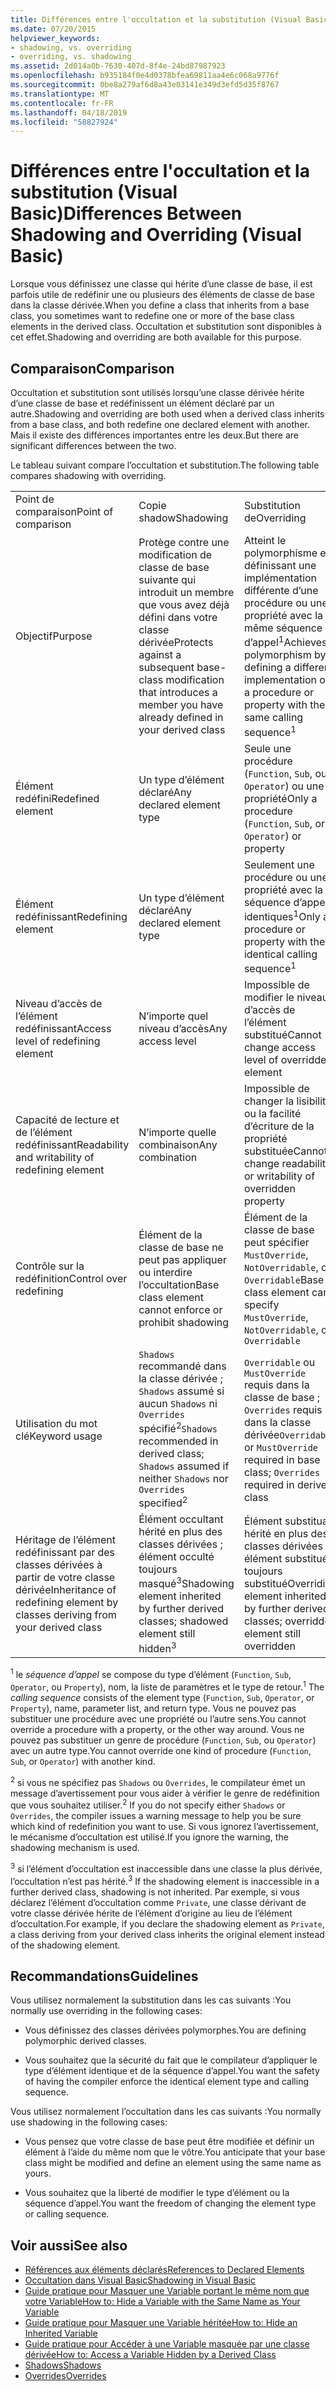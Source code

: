 ```yaml
---
title: Différences entre l'occultation et la substitution (Visual Basic)
ms.date: 07/20/2015
helpviewer_keywords:
- shadowing, vs. overriding
- overriding, vs. shadowing
ms.assetid: 2d014a0b-7630-407d-8f4e-24bd87987923
ms.openlocfilehash: b935184f0e4d0378bfea69811aa4e6c068a9776f
ms.sourcegitcommit: 0be8a279af6d8a43e03141e349d3efd5d35f8767
ms.translationtype: MT
ms.contentlocale: fr-FR
ms.lasthandoff: 04/18/2019
ms.locfileid: "58827924"
---
```

# <a name="differences-between-shadowing-and-overriding-visual-basic"></a><span data-ttu-id="bbeee-102">Différences entre l'occultation et la substitution (Visual Basic)</span><span class="sxs-lookup"><span data-stu-id="bbeee-102">Differences Between Shadowing and Overriding (Visual Basic)</span></span>
<span data-ttu-id="bbeee-103">Lorsque vous définissez une classe qui hérite d’une classe de base, il est parfois utile de redéfinir une ou plusieurs des éléments de classe de base dans la classe dérivée.</span><span class="sxs-lookup"><span data-stu-id="bbeee-103">When you define a class that inherits from a base class, you sometimes want to redefine one or more of the base class elements in the derived class.</span></span> <span data-ttu-id="bbeee-104">Occultation et substitution sont disponibles à cet effet.</span><span class="sxs-lookup"><span data-stu-id="bbeee-104">Shadowing and overriding are both available for this purpose.</span></span>  
  
## <a name="comparison"></a><span data-ttu-id="bbeee-105">Comparaison</span><span class="sxs-lookup"><span data-stu-id="bbeee-105">Comparison</span></span>  
 <span data-ttu-id="bbeee-106">Occultation et substitution sont utilisés lorsqu’une classe dérivée hérite d’une classe de base et redéfinissent un élément déclaré par un autre.</span><span class="sxs-lookup"><span data-stu-id="bbeee-106">Shadowing and overriding are both used when a derived class inherits from a base class, and both redefine one declared element with another.</span></span> <span data-ttu-id="bbeee-107">Mais il existe des différences importantes entre les deux.</span><span class="sxs-lookup"><span data-stu-id="bbeee-107">But there are significant differences between the two.</span></span>  
  
 <span data-ttu-id="bbeee-108">Le tableau suivant compare l’occultation et substitution.</span><span class="sxs-lookup"><span data-stu-id="bbeee-108">The following table compares shadowing with overriding.</span></span>  
  
||||  
|---|---|---|  
|<span data-ttu-id="bbeee-109">Point de comparaison</span><span class="sxs-lookup"><span data-stu-id="bbeee-109">Point of comparison</span></span>|<span data-ttu-id="bbeee-110">Copie shadow</span><span class="sxs-lookup"><span data-stu-id="bbeee-110">Shadowing</span></span>|<span data-ttu-id="bbeee-111">Substitution de</span><span class="sxs-lookup"><span data-stu-id="bbeee-111">Overriding</span></span>|  
|<span data-ttu-id="bbeee-112">Objectif</span><span class="sxs-lookup"><span data-stu-id="bbeee-112">Purpose</span></span>|<span data-ttu-id="bbeee-113">Protège contre une modification de classe de base suivante qui introduit un membre que vous avez déjà défini dans votre classe dérivée</span><span class="sxs-lookup"><span data-stu-id="bbeee-113">Protects against a subsequent base-class modification that introduces a member you have already defined in your derived class</span></span>|<span data-ttu-id="bbeee-114">Atteint le polymorphisme en définissant une implémentation différente d’une procédure ou une propriété avec la même séquence d’appel<sup>1</sup></span><span class="sxs-lookup"><span data-stu-id="bbeee-114">Achieves polymorphism by defining a different implementation of a procedure or property with the same calling sequence<sup>1</sup></span></span>|  
|<span data-ttu-id="bbeee-115">Élément redéfini</span><span class="sxs-lookup"><span data-stu-id="bbeee-115">Redefined element</span></span>|<span data-ttu-id="bbeee-116">Un type d’élément déclaré</span><span class="sxs-lookup"><span data-stu-id="bbeee-116">Any declared element type</span></span>|<span data-ttu-id="bbeee-117">Seule une procédure (`Function`, `Sub`, ou `Operator`) ou une propriété</span><span class="sxs-lookup"><span data-stu-id="bbeee-117">Only a procedure (`Function`, `Sub`, or `Operator`) or property</span></span>|  
|<span data-ttu-id="bbeee-118">Élément redéfinissant</span><span class="sxs-lookup"><span data-stu-id="bbeee-118">Redefining element</span></span>|<span data-ttu-id="bbeee-119">Un type d’élément déclaré</span><span class="sxs-lookup"><span data-stu-id="bbeee-119">Any declared element type</span></span>|<span data-ttu-id="bbeee-120">Seulement une procédure ou une propriété avec la séquence d’appel identiques<sup>1</sup></span><span class="sxs-lookup"><span data-stu-id="bbeee-120">Only a procedure or property with the identical calling sequence<sup>1</sup></span></span>|  
|<span data-ttu-id="bbeee-121">Niveau d’accès de l’élément redéfinissant</span><span class="sxs-lookup"><span data-stu-id="bbeee-121">Access level of redefining element</span></span>|<span data-ttu-id="bbeee-122">N’importe quel niveau d’accès</span><span class="sxs-lookup"><span data-stu-id="bbeee-122">Any access level</span></span>|<span data-ttu-id="bbeee-123">Impossible de modifier le niveau d’accès de l’élément substitué</span><span class="sxs-lookup"><span data-stu-id="bbeee-123">Cannot change access level of overridden element</span></span>|  
|<span data-ttu-id="bbeee-124">Capacité de lecture et de l’élément redéfinissant</span><span class="sxs-lookup"><span data-stu-id="bbeee-124">Readability and writability of redefining element</span></span>|<span data-ttu-id="bbeee-125">N’importe quelle combinaison</span><span class="sxs-lookup"><span data-stu-id="bbeee-125">Any combination</span></span>|<span data-ttu-id="bbeee-126">Impossible de changer la lisibilité ou la facilité d’écriture de la propriété substituée</span><span class="sxs-lookup"><span data-stu-id="bbeee-126">Cannot change readability or writability of overridden property</span></span>|  
|<span data-ttu-id="bbeee-127">Contrôle sur la redéfinition</span><span class="sxs-lookup"><span data-stu-id="bbeee-127">Control over redefining</span></span>|<span data-ttu-id="bbeee-128">Élément de la classe de base ne peut pas appliquer ou interdire l’occultation</span><span class="sxs-lookup"><span data-stu-id="bbeee-128">Base class element cannot enforce or prohibit shadowing</span></span>|<span data-ttu-id="bbeee-129">Élément de la classe de base peut spécifier `MustOverride`, `NotOverridable`, ou `Overridable`</span><span class="sxs-lookup"><span data-stu-id="bbeee-129">Base class element can specify `MustOverride`, `NotOverridable`, or `Overridable`</span></span>|  
|<span data-ttu-id="bbeee-130">Utilisation du mot clé</span><span class="sxs-lookup"><span data-stu-id="bbeee-130">Keyword usage</span></span>|<span data-ttu-id="bbeee-131">`Shadows` recommandé dans la classe dérivée ; `Shadows` assumé si aucun `Shadows` ni `Overrides` spécifié<sup>2</sup></span><span class="sxs-lookup"><span data-stu-id="bbeee-131">`Shadows` recommended in derived class; `Shadows` assumed if neither `Shadows` nor `Overrides` specified<sup>2</sup></span></span>|<span data-ttu-id="bbeee-132">`Overridable` ou `MustOverride` requis dans la classe de base ; `Overrides` requis dans la classe dérivée</span><span class="sxs-lookup"><span data-stu-id="bbeee-132">`Overridable` or `MustOverride` required in base class; `Overrides` required in derived class</span></span>|  
|<span data-ttu-id="bbeee-133">Héritage de l’élément redéfinissant par des classes dérivées à partir de votre classe dérivée</span><span class="sxs-lookup"><span data-stu-id="bbeee-133">Inheritance of redefining element by classes deriving from your derived class</span></span>|<span data-ttu-id="bbeee-134">Élément occultant hérité en plus des classes dérivées ; élément occulté toujours masqué<sup>3</sup></span><span class="sxs-lookup"><span data-stu-id="bbeee-134">Shadowing element inherited by further derived classes; shadowed element still hidden<sup>3</sup></span></span>|<span data-ttu-id="bbeee-135">Élément substituant hérité en plus des classes dérivées ; élément substitué toujours substitué</span><span class="sxs-lookup"><span data-stu-id="bbeee-135">Overriding element inherited by further derived classes; overridden element still overridden</span></span>|  
  
 <span data-ttu-id="bbeee-136"><sup>1</sup> le *séquence d’appel* se compose du type d’élément (`Function`, `Sub`, `Operator`, ou `Property`), nom, la liste de paramètres et le type de retour.</span><span class="sxs-lookup"><span data-stu-id="bbeee-136"><sup>1</sup> The *calling sequence* consists of the element type (`Function`, `Sub`, `Operator`, or `Property`), name, parameter list, and return type.</span></span> <span data-ttu-id="bbeee-137">Vous ne pouvez pas substituer une procédure avec une propriété ou l’autre sens.</span><span class="sxs-lookup"><span data-stu-id="bbeee-137">You cannot override a procedure with a property, or the other way around.</span></span> <span data-ttu-id="bbeee-138">Vous ne pouvez pas substituer un genre de procédure (`Function`, `Sub`, ou `Operator`) avec un autre type.</span><span class="sxs-lookup"><span data-stu-id="bbeee-138">You cannot override one kind of procedure (`Function`, `Sub`, or `Operator`) with another kind.</span></span>  
  
 <span data-ttu-id="bbeee-139"><sup>2</sup> si vous ne spécifiez pas `Shadows` ou `Overrides`, le compilateur émet un message d’avertissement pour vous aider à vérifier le genre de redéfinition que vous souhaitez utiliser.</span><span class="sxs-lookup"><span data-stu-id="bbeee-139"><sup>2</sup> If you do not specify either `Shadows` or `Overrides`, the compiler issues a warning message to help you be sure which kind of redefinition you want to use.</span></span> <span data-ttu-id="bbeee-140">Si vous ignorez l’avertissement, le mécanisme d’occultation est utilisé.</span><span class="sxs-lookup"><span data-stu-id="bbeee-140">If you ignore the warning, the shadowing mechanism is used.</span></span>  
  
 <span data-ttu-id="bbeee-141"><sup>3</sup> si l’élément d’occultation est inaccessible dans une classe la plus dérivée, l’occultation n’est pas hérité.</span><span class="sxs-lookup"><span data-stu-id="bbeee-141"><sup>3</sup> If the shadowing element is inaccessible in a further derived class, shadowing is not inherited.</span></span> <span data-ttu-id="bbeee-142">Par exemple, si vous déclarez l’élément d’occultation comme `Private`, une classe dérivant de votre classe dérivée hérite de l’élément d’origine au lieu de l’élément d’occultation.</span><span class="sxs-lookup"><span data-stu-id="bbeee-142">For example, if you declare the shadowing element as `Private`, a class deriving from your derived class inherits the original element instead of the shadowing element.</span></span>  
  
## <a name="guidelines"></a><span data-ttu-id="bbeee-143">Recommandations</span><span class="sxs-lookup"><span data-stu-id="bbeee-143">Guidelines</span></span>  
 <span data-ttu-id="bbeee-144">Vous utilisez normalement la substitution dans les cas suivants :</span><span class="sxs-lookup"><span data-stu-id="bbeee-144">You normally use overriding in the following cases:</span></span>  
  
-   <span data-ttu-id="bbeee-145">Vous définissez des classes dérivées polymorphes.</span><span class="sxs-lookup"><span data-stu-id="bbeee-145">You are defining polymorphic derived classes.</span></span>  
  
-   <span data-ttu-id="bbeee-146">Vous souhaitez que la sécurité du fait que le compilateur d’appliquer le type d’élément identique et de la séquence d’appel.</span><span class="sxs-lookup"><span data-stu-id="bbeee-146">You want the safety of having the compiler enforce the identical element type and calling sequence.</span></span>  
  
 <span data-ttu-id="bbeee-147">Vous utilisez normalement l’occultation dans les cas suivants :</span><span class="sxs-lookup"><span data-stu-id="bbeee-147">You normally use shadowing in the following cases:</span></span>  
  
-   <span data-ttu-id="bbeee-148">Vous pensez que votre classe de base peut être modifiée et définir un élément à l’aide du même nom que le vôtre.</span><span class="sxs-lookup"><span data-stu-id="bbeee-148">You anticipate that your base class might be modified and define an element using the same name as yours.</span></span>  
  
-   <span data-ttu-id="bbeee-149">Vous souhaitez que la liberté de modifier le type d’élément ou la séquence d’appel.</span><span class="sxs-lookup"><span data-stu-id="bbeee-149">You want the freedom of changing the element type or calling sequence.</span></span>  
  
## <a name="see-also"></a><span data-ttu-id="bbeee-150">Voir aussi</span><span class="sxs-lookup"><span data-stu-id="bbeee-150">See also</span></span>

- [<span data-ttu-id="bbeee-151">Références aux éléments déclarés</span><span class="sxs-lookup"><span data-stu-id="bbeee-151">References to Declared Elements</span></span>](../../../../visual-basic/programming-guide/language-features/declared-elements/references-to-declared-elements.md)
- [<span data-ttu-id="bbeee-152">Occultation dans Visual Basic</span><span class="sxs-lookup"><span data-stu-id="bbeee-152">Shadowing in Visual Basic</span></span>](../../../../visual-basic/programming-guide/language-features/declared-elements/shadowing.md)
- [<span data-ttu-id="bbeee-153">Guide pratique pour Masquer une Variable portant le même nom que votre Variable</span><span class="sxs-lookup"><span data-stu-id="bbeee-153">How to: Hide a Variable with the Same Name as Your Variable</span></span>](../../../../visual-basic/programming-guide/language-features/declared-elements/how-to-hide-a-variable-with-the-same-name-as-your-variable.md)
- [<span data-ttu-id="bbeee-154">Guide pratique pour Masquer une Variable héritée</span><span class="sxs-lookup"><span data-stu-id="bbeee-154">How to: Hide an Inherited Variable</span></span>](../../../../visual-basic/programming-guide/language-features/declared-elements/how-to-hide-an-inherited-variable.md)
- [<span data-ttu-id="bbeee-155">Guide pratique pour Accéder à une Variable masquée par une classe dérivée</span><span class="sxs-lookup"><span data-stu-id="bbeee-155">How to: Access a Variable Hidden by a Derived Class</span></span>](../../../../visual-basic/programming-guide/language-features/declared-elements/how-to-access-a-variable-hidden-by-a-derived-class.md)
- [<span data-ttu-id="bbeee-156">Shadows</span><span class="sxs-lookup"><span data-stu-id="bbeee-156">Shadows</span></span>](../../../../visual-basic/language-reference/modifiers/shadows.md)
- [<span data-ttu-id="bbeee-157">Overrides</span><span class="sxs-lookup"><span data-stu-id="bbeee-157">Overrides</span></span>](../../../../visual-basic/language-reference/modifiers/overrides.md)
